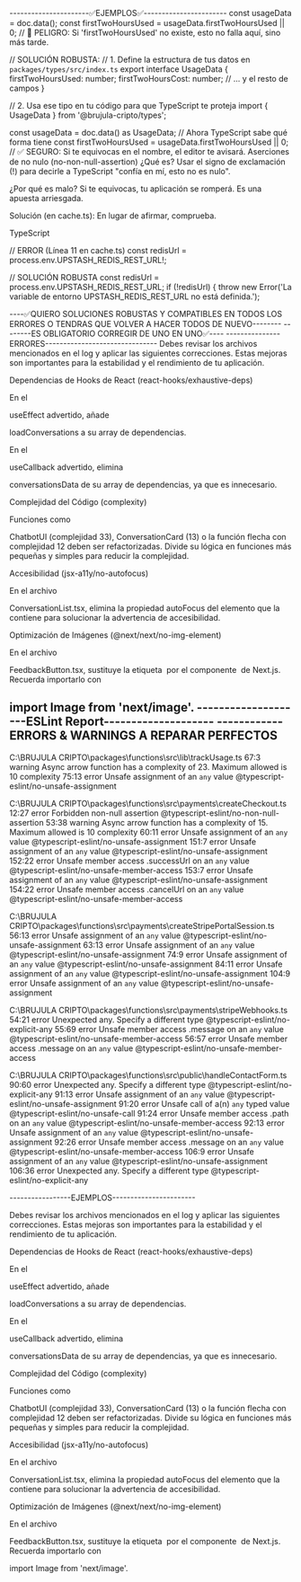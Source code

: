 ----------------------✅EJEMPLOS✅-----------------------
const usageData = doc.data(); 
const firstTwoHoursUsed = usageData.firstTwoHoursUsed || 0; // 🚨 PELIGRO: Si 'firstTwoHoursUsed' no existe, esto no falla aquí, sino más tarde.

// SOLUCIÓN ROBUSTA:
// 1. Define la estructura de tus datos en `packages/types/src/index.ts`
export interface UsageData {
  firstTwoHoursUsed: number;
  firstTwoHoursCost: number;
  // ... y el resto de campos
}

// 2. Usa ese tipo en tu código para que TypeScript te proteja
import { UsageData } from '@brujula-cripto/types';

const usageData = doc.data() as UsageData; // Ahora TypeScript sabe qué forma tiene
const firstTwoHoursUsed = usageData.firstTwoHoursUsed || 0; // ✅ SEGURO: Si te equivocas en el nombre, el editor te avisará.
 Aserciones de no nulo (no-non-null-assertion)
¿Qué es? Usar el signo de exclamación (!) para decirle a TypeScript "confía en mí, esto no es nulo".

¿Por qué es malo? Si te equivocas, tu aplicación se romperá. Es una apuesta arriesgada.

Solución (en cache.ts): En lugar de afirmar, comprueba.

TypeScript

// ERROR (Línea 11 en cache.ts)
const redisUrl = process.env.UPSTASH_REDIS_REST_URL!;

// SOLUCIÓN ROBUSTA
const redisUrl = process.env.UPSTASH_REDIS_REST_URL;
if (!redisUrl) {
  throw new Error('La variable de entorno UPSTASH_REDIS_REST_URL no está definida.');

----✅QUIERO SOLUCIONES ROBUSTAS Y COMPATIBLES EN TODOS LOS ERRORES O TENDRAS QUE VOLVER A HACER TODOS DE NUEVO--------
--------ES OBLIGATORIO CORREGIR DE UNO EN UNO✅----
---------------ERRORES-------------------------------
Debes revisar los archivos mencionados en el log y aplicar las siguientes correcciones. Estas mejoras son importantes para la estabilidad y el rendimiento de tu aplicación.

Dependencias de Hooks de React (react-hooks/exhaustive-deps)

En el 

useEffect advertido, añade 

loadConversations a su array de dependencias.

En el 

useCallback advertido, elimina 


conversationsData de su array de dependencias, ya que es innecesario.

Complejidad del Código (complexity)

Funciones como 

ChatbotUI (complejidad 33), ConversationCard (13) o la función flecha con complejidad 12 deben ser refactorizadas. Divide su lógica en funciones más pequeñas y simples para reducir la complejidad.


Accesibilidad (jsx-a11y/no-autofocus)

En el archivo 

ConversationList.tsx, elimina la propiedad autoFocus del elemento que la contiene para solucionar la advertencia de accesibilidad.


Optimización de Imágenes (@next/next/no-img-element)

En el archivo 

FeedbackButton.tsx, sustituye la etiqueta <img> por el componente <Image> de Next.js. Recuerda importarlo con 

import Image from 'next/image'.
--------------------ESLint Report--------------------
------------ERRORS & WARNINGS A REPARAR PERFECTOS 
-----------------
C:\BRUJULA CRIPTO\packages\functions\src\lib\trackUsage.ts
  67:3   warning  Async arrow function has a complexity of 23. Maximum allowed is 10  complexity
  75:13  error    Unsafe assignment of an `any` value                                 @typescript-eslint/no-unsafe-assignment

C:\BRUJULA CRIPTO\packages\functions\src\payments\createCheckout.ts
   12:27  error    Forbidden non-null assertion                                        @typescript-eslint/no-non-null-assertion
   53:38  warning  Async arrow function has a complexity of 15. Maximum allowed is 10  complexity
   60:11  error    Unsafe assignment of an `any` value                                 @typescript-eslint/no-unsafe-assignment
  151:7   error    Unsafe assignment of an `any` value                                 @typescript-eslint/no-unsafe-assignment
  152:22  error    Unsafe member access .successUrl on an `any` value                  @typescript-eslint/no-unsafe-member-access
  153:7   error    Unsafe assignment of an `any` value                                 @typescript-eslint/no-unsafe-assignment
  154:22  error    Unsafe member access .cancelUrl on an `any` value                   @typescript-eslint/no-unsafe-member-access

C:\BRUJULA CRIPTO\packages\functions\src\payments\createStripePortalSession.ts
   56:13  error  Unsafe assignment of an `any` value  @typescript-eslint/no-unsafe-assignment
   63:13  error  Unsafe assignment of an `any` value  @typescript-eslint/no-unsafe-assignment
   74:9   error  Unsafe assignment of an `any` value  @typescript-eslint/no-unsafe-assignment
   84:11  error  Unsafe assignment of an `any` value  @typescript-eslint/no-unsafe-assignment
  104:9   error  Unsafe assignment of an `any` value  @typescript-eslint/no-unsafe-assignment

C:\BRUJULA CRIPTO\packages\functions\src\payments\stripeWebhooks.ts
  54:21  error  Unexpected any. Specify a different type         @typescript-eslint/no-explicit-any
  55:69  error  Unsafe member access .message on an `any` value  @typescript-eslint/no-unsafe-member-access
  56:57  error  Unsafe member access .message on an `any` value  @typescript-eslint/no-unsafe-member-access

C:\BRUJULA CRIPTO\packages\functions\src\public\handleContactForm.ts
   90:60  error  Unexpected any. Specify a different type         @typescript-eslint/no-explicit-any
   91:13  error  Unsafe assignment of an `any` value              @typescript-eslint/no-unsafe-assignment
   91:20  error  Unsafe call of a(n) `any` typed value            @typescript-eslint/no-unsafe-call
   91:24  error  Unsafe member access .path on an `any` value     @typescript-eslint/no-unsafe-member-access
   92:13  error  Unsafe assignment of an `any` value              @typescript-eslint/no-unsafe-assignment
   92:26  error  Unsafe member access .message on an `any` value  @typescript-eslint/no-unsafe-member-access
  106:9   error  Unsafe assignment of an `any` value              @typescript-eslint/no-unsafe-assignment
  106:36  error  Unexpected any. Specify a different type         @typescript-eslint/no-explicit-any


-----------------EJEMPLOS-----------------------

  Debes revisar los archivos mencionados en el log y aplicar las siguientes correcciones. Estas mejoras son importantes para la estabilidad y el rendimiento de tu aplicación.

Dependencias de Hooks de React (react-hooks/exhaustive-deps)

En el 

useEffect advertido, añade 

loadConversations a su array de dependencias.

En el 

useCallback advertido, elimina 


conversationsData de su array de dependencias, ya que es innecesario.

Complejidad del Código (complexity)

Funciones como 

ChatbotUI (complejidad 33), ConversationCard (13) o la función flecha con complejidad 12 deben ser refactorizadas. Divide su lógica en funciones más pequeñas y simples para reducir la complejidad.


Accesibilidad (jsx-a11y/no-autofocus)

En el archivo 

ConversationList.tsx, elimina la propiedad autoFocus del elemento que la contiene para solucionar la advertencia de accesibilidad.


Optimización de Imágenes (@next/next/no-img-element)

En el archivo 

FeedbackButton.tsx, sustituye la etiqueta <img> por el componente <Image> de Next.js. Recuerda importarlo con 

import Image from 'next/image'.